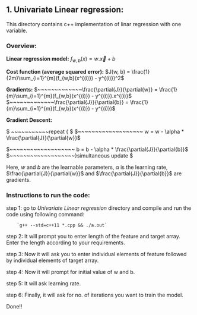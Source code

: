 ## 1. Univariate Linear regression:
This directory contains c++ implementation of linar regression with one variable.
### Overview:

**Linear regression model:** $f_{w,b}(x) = w . \vec{x} + b$

**Cost function (average squared error):** $J(w, b) = \frac{1}{2m}\sum_{i=1}^{m}(f_{w,b}(x^{(i)}) - y^{(i)})^2$

**Gradients:**
        $~~~~~~~~~~~~~\frac{\partial{J}}{\partial{w}} = \frac{1}{m}\sum_{i=1}^{m}(f_{w,b}(x^{(i)}) - y^{(i)}).x^{(i)}$
        $~~~~~~~~~~~~~\frac{\partial{J}}{\partial{b}} = \frac{1}{m}\sum_{i=1}^{m}(f_{w,b}(x^{(i)}) - y^{(i)})$

**Gradient Descent:**
                
$ ~~~~~~~~~~~repeat \{ $
$~~~~~~~~~~~~~~~~~~~ w = w - \alpha * \frac{\partial{J}}{\partial{w}}$

$~~~~~~~~~~~~~~~~~~~ b = b - \alpha * \frac{\partial{J}}{\partial{b}}$
$~~~~~~~~~~~~~~~~~~~\}simultaneous update $
                
Here, $w$ and $b$ are the learnable parameters, $\alpha$ is the learning rate, $\frac{\partial{J}}{\partial{w}}$ and $\frac{\partial{J}}{\partial{b}}$ are gradients.

### Instructions to run the code:
step 1: go to *Univariate Linear regression* directory and compile and run the code using following command:

        `g++ --std=c++11 *.cpp && ./a.out`
        
step 2: It will prompt you to enter length of the feature and target array. Enter the length according to your requirements.

step 3: Now it will ask you to enter individual elements of feature followed by individual elements of target array.

step 4: Now it will prompt for initial value of w and b.

step 5: It will ask learning rate.

step 6: Finally, it will ask for no. of iterations you want to train the model.

Done!!